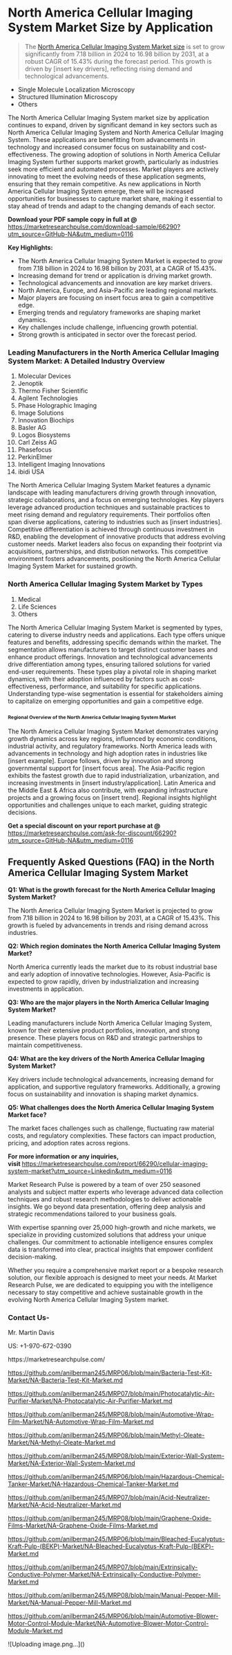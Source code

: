 <h1>North America Cellular Imaging System Market&nbsp;Size by Application</h1><blockquote><p>The <a href="https://marketresearchpulse.com/download-sample/66290?utm_source=GitHub-NA&amp;utm_medium=0116">North America Cellular Imaging System Market size</a> is set to grow significantly from 7.18 billion in 2024 to 16.98 billion by 2031, at a robust CAGR of 15.43% during the forecast period. This growth is driven by [insert key drivers], reflecting rising demand and technological advancements.</p></blockquote><ul><li>Single Molecule Localization Microscopy<li> Structured Illumination Microscopy<li> Others</li></ul><p>The North America Cellular Imaging System market size by application continues to expand, driven by significant demand in key sectors such as North America Cellular Imaging System and North America Cellular Imaging System. These applications are benefitting from advancements in technology and increased consumer focus on sustainability and cost-effectiveness. The growing adoption of solutions in North America Cellular Imaging System further supports market growth, particularly as industries seek more efficient and automated processes. Market players are actively innovating to meet the evolving needs of these application segments, ensuring that they remain competitive. As new applications in North America Cellular Imaging System emerge, there will be increased opportunities for businesses to capture market share, making it essential to stay ahead of trends and adapt to the changing demands of each sector.</p><p><strong>Download your PDF sample copy in full at @ </strong><a href="https://marketresearchpulse.com/download-sample/66290?utm_source=GitHub-NA&amp;utm_medium=0116">https://marketresearchpulse.com/download-sample/66290?utm_source=GitHub-NA&amp;utm_medium=0116</a></p><p><strong>Key Highlights: </strong></p><ul><li>The North America Cellular Imaging System Market is expected to grow from 7.18 billion in 2024 to 16.98 billion by 2031, at a CAGR of 15.43%.</li><li>Increasing demand for trend or application is driving market growth.</li><li>Technological advancements and innovation are key market drivers.</li><li>North America, Europe, and Asia-Pacific are leading regional markets.</li><li>Major players are focusing on insert focus area to gain a competitive edge.</li><li>Emerging trends and regulatory frameworks are shaping market dynamics.</li><li>Key challenges include challenge, influencing growth potential.</li><li>Strong growth is anticipated in sector over the forecast period.</li></ul><h3>Leading Manufacturers in the North America Cellular Imaging System Market: A Detailed Industry Overview</h3><ol><li>Molecular Devices</li><li>Jenoptik</li><li>Thermo Fisher Scientific</li><li>Agilent Technologies</li><li>Phase Holographic Imaging</li><li>Image Solutions</li><li>Innovation Biochips</li><li>Basler AG</li><li>Logos Biosystems</li><li>Carl Zeiss AG</li><li>Phasefocus</li><li>PerkinElmer</li><li>Intelligent Imaging Innovations</li><li>ibidi USA</li></ol><div class="flex max-w-full flex-col flex-grow"><div class="min-h-8 text-message flex w-full flex-col items-end gap-2 whitespace-normal break-words [.text-message+&amp;]:mt-5" dir="auto" data-message-author-role="assistant" data-message-id="fd8432e4-4910-450d-b182-61b7bfb0a01f" data-message-model-slug="gpt-4o"><div class="flex w-full flex-col gap-1 empty:hidden first:pt-[3px]"><div class="markdown prose w-full break-words dark:prose-invert light"><p>The North America Cellular Imaging System Market features a dynamic landscape with leading manufacturers driving growth through innovation, strategic collaborations, and a focus on emerging technologies. Key players leverage advanced production techniques and sustainable practices to meet rising demand and regulatory requirements. Their portfolios often span diverse applications, catering to industries such as [insert industries]. Competitive differentiation is achieved through continuous investment in R&amp;D, enabling the development of innovative products that address evolving customer needs. Market leaders also focus on expanding their footprint via acquisitions, partnerships, and distribution networks. This competitive environment fosters advancements, positioning the North America Cellular Imaging System Market for sustained growth.</p></div></div></div></div><h3>North America Cellular Imaging System Market by Types</h3><ol><li>Medical<li> Life Sciences<li> Others</li></ol><div class="flex max-w-full flex-col flex-grow"><div class="min-h-8 text-message flex w-full flex-col items-end gap-2 whitespace-normal break-words [.text-message+&amp;]:mt-5" dir="auto" data-message-author-role="assistant" data-message-id="084470be-0bb7-4664-bddf-5156b4f41249" data-message-model-slug="gpt-4o-mini"><div class="flex w-full flex-col gap-1 empty:hidden first:pt-[3px]"><div class="markdown prose w-full break-words dark:prose-invert light"><p>The North America Cellular Imaging System Market is segmented by types, catering to diverse industry needs and applications. Each type offers unique features and benefits, addressing specific demands within the market. The segmentation allows manufacturers to target distinct customer bases and enhance product offerings. Innovation and technological advancements drive differentiation among types, ensuring tailored solutions for varied end-user requirements. These types play a pivotal role in shaping market dynamics, with their adoption influenced by factors such as cost-effectiveness, performance, and suitability for specific applications. Understanding type-wise segmentation is essential for stakeholders aiming to capitalize on emerging opportunities and gain a competitive edge.</p></div></div></div></div><h3><span style="font-size: 11px;">Regional Overview of the North America Cellular Imaging System Market</span></h3><div class="flex max-w-full flex-col flex-grow"><div class="min-h-8 text-message flex w-full flex-col items-end gap-2 whitespace-normal break-words [.text-message+&amp;]:mt-5" dir="auto" data-message-author-role="assistant" data-message-id="e9038762-ce64-4e30-91c9-9bd413514231" data-message-model-slug="gpt-4o-mini"><div class="flex w-full flex-col gap-1 empty:hidden first:pt-[3px]"><div class="markdown prose w-full break-words dark:prose-invert light"><p>The North America Cellular Imaging System Market demonstrates varying growth dynamics across key regions, influenced by economic conditions, industrial activity, and regulatory frameworks. North America leads with advancements in technology and high adoption rates in industries like [insert example]. Europe follows, driven by innovation and strong governmental support for [insert focus area]. The Asia-Pacific region exhibits the fastest growth due to rapid industrialization, urbanization, and increasing investments in [insert industry/application]. Latin America and the Middle East &amp; Africa also contribute, with expanding infrastructure projects and a growing focus on [insert trend]. Regional insights highlight opportunities and challenges unique to each market, guiding strategic decisions.</p></div></div></div></div><p><strong>Get a special discount on your report purchase at @ </strong><a href="https://marketresearchpulse.com/ask-for-discount/66290?utm_source=GitHub-NA&amp;utm_medium=0116">https://marketresearchpulse.com/ask-for-discount/66290?utm_source=GitHub-NA&amp;utm_medium=0116</a></p><h2>Frequently Asked Questions (FAQ) in the North America Cellular Imaging System Market</h2><p><strong>Q1: What is the growth forecast for the North America Cellular Imaging System Market?</strong></p><p>The North America Cellular Imaging System Market is projected to grow from 7.18 billion in 2024 to 16.98 billion by 2031, at a CAGR of 15.43%. This growth is fueled by advancements in trends and rising demand across industries.</p><p><strong>Q2: Which region dominates the North America Cellular Imaging System Market?</strong></p><p>North America currently leads the market due to its robust industrial base and early adoption of innovative technologies. However, Asia-Pacific is expected to grow rapidly, driven by industrialization and increasing investments in application.</p><p><strong>Q3: Who are the major players in the North America Cellular Imaging System Market?</strong></p><p>Leading manufacturers include North America Cellular Imaging System, known for their extensive product portfolios, innovation, and strong presence. These players focus on R&amp;D and strategic partnerships to maintain competitiveness.</p><p><strong>Q4: What are the key drivers of the North America Cellular Imaging System Market?</strong></p><p>Key drivers include technological advancements, increasing demand for application, and supportive regulatory frameworks. Additionally, a growing focus on sustainability and innovation is shaping market dynamics.</p><p><strong>Q5: What challenges does the North America Cellular Imaging System Market face?</strong></p><p>The market faces challenges such as challenge, fluctuating raw material costs, and regulatory complexities. These factors can impact production, pricing, and adoption rates across regions.</p><p><strong>For more information or any inquiries, visit&nbsp;</strong><a href="https://marketresearchpulse.com/report/66290/cellular-imaging-system-market?utm_source=Linkedin&utm_medium=0116">https://marketresearchpulse.com/report/66290/cellular-imaging-system-market?utm_source=Linkedin&utm_medium=0116</a></p><p>Market Research Pulse is powered by a team of over 250 seasoned analysts and subject matter experts who leverage advanced data collection techniques and robust research methodologies to deliver actionable insights. We go beyond data presentation, offering deep analysis and strategic recommendations tailored to your business goals.</p><p>With expertise spanning over 25,000 high-growth and niche markets, we specialize in providing customized solutions that address your unique challenges. Our commitment to actionable intelligence ensures complex data is transformed into clear, practical insights that empower confident decision-making.</p><p>Whether you require a comprehensive market report or a bespoke research solution, our flexible approach is designed to meet your needs. At Market Research Pulse, we are dedicated to equipping you with the intelligence necessary to stay competitive and achieve sustainable growth in the evolving North America Cellular Imaging System market.</p><h3><strong>Contact Us-</strong></h3><p>Mr. Martin Davis</p><p>US: +1-970-672-0390</p><p>https://marketresearchpulse.com/</p><p><a href="https://github.com/anilberman245/MRP06/blob/main/Bacteria-Test-Kit-Market/NA-Bacteria-Test-Kit-Market.md">https://github.com/anilberman245/MRP06/blob/main/Bacteria-Test-Kit-Market/NA-Bacteria-Test-Kit-Market.md</a></p><p><a href="https://github.com/anilberman245/MRP07/blob/main/Photocatalytic-Air-Purifier-Market/NA-Photocatalytic-Air-Purifier-Market.md">https://github.com/anilberman245/MRP07/blob/main/Photocatalytic-Air-Purifier-Market/NA-Photocatalytic-Air-Purifier-Market.md</a></p><p><a href="https://github.com/anilberman245/MRP08/blob/main/Automotive-Wrap-Film-Market/NA-Automotive-Wrap-Film-Market.md">https://github.com/anilberman245/MRP08/blob/main/Automotive-Wrap-Film-Market/NA-Automotive-Wrap-Film-Market.md</a></p><p><a href="https://github.com/anilberman245/MRP06/blob/main/Methyl-Oleate-Market/NA-Methyl-Oleate-Market.md">https://github.com/anilberman245/MRP06/blob/main/Methyl-Oleate-Market/NA-Methyl-Oleate-Market.md</a></p><p><a href="https://github.com/anilberman245/MRP08/blob/main/Exterior-Wall-System-Market/NA-Exterior-Wall-System-Market.md">https://github.com/anilberman245/MRP08/blob/main/Exterior-Wall-System-Market/NA-Exterior-Wall-System-Market.md</a></p><p><a href="https://github.com/anilberman245/MRP06/blob/main/Hazardous-Chemical-Tanker-Market/NA-Hazardous-Chemical-Tanker-Market.md">https://github.com/anilberman245/MRP06/blob/main/Hazardous-Chemical-Tanker-Market/NA-Hazardous-Chemical-Tanker-Market.md</a></p><p><a href="https://github.com/anilberman245/MRP07/blob/main/Acid-Neutralizer-Market/NA-Acid-Neutralizer-Market.md">https://github.com/anilberman245/MRP07/blob/main/Acid-Neutralizer-Market/NA-Acid-Neutralizer-Market.md</a></p><p><a href="https://github.com/anilberman245/MRP08/blob/main/Graphene-Oxide-Films-Market/NA-Graphene-Oxide-Films-Market.md">https://github.com/anilberman245/MRP08/blob/main/Graphene-Oxide-Films-Market/NA-Graphene-Oxide-Films-Market.md</a></p><p><a href="https://github.com/anilberman245/MRP06/blob/main/Bleached-Eucalyptus-Kraft-Pulp-(BEKP)-Market/NA-Bleached-Eucalyptus-Kraft-Pulp-(BEKP)-Market.md">https://github.com/anilberman245/MRP06/blob/main/Bleached-Eucalyptus-Kraft-Pulp-(BEKP)-Market/NA-Bleached-Eucalyptus-Kraft-Pulp-(BEKP)-Market.md</a></p><p><a href="https://github.com/anilberman245/MRP07/blob/main/Extrinsically-Conductive-Polymer-Market/NA-Extrinsically-Conductive-Polymer-Market.md">https://github.com/anilberman245/MRP07/blob/main/Extrinsically-Conductive-Polymer-Market/NA-Extrinsically-Conductive-Polymer-Market.md</a></p><p><a href="https://github.com/anilberman245/MRP08/blob/main/Manual-Pepper-Mill-Market/NA-Manual-Pepper-Mill-Market.md">https://github.com/anilberman245/MRP08/blob/main/Manual-Pepper-Mill-Market/NA-Manual-Pepper-Mill-Market.md</a></p><p><a href="https://github.com/anilberman245/MRP06/blob/main/Automotive-Blower-Motor-Control-Module-Market/NA-Automotive-Blower-Motor-Control-Module-Market.md">https://github.com/anilberman245/MRP06/blob/main/Automotive-Blower-Motor-Control-Module-Market/NA-Automotive-Blower-Motor-Control-Module-Market.md</a></p>
![Uploading image.png…]()
